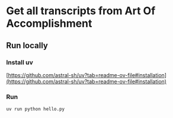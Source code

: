 # Get all transcripts from Art Of Accomplishment

## Run locally

### Install uv

[https://github.com/astral-sh/uv?tab=readme-ov-file#installation](https://github.com/astral-sh/uv?tab=readme-ov-file#installation)

### Run

```shell
uv run python hello.py
```
